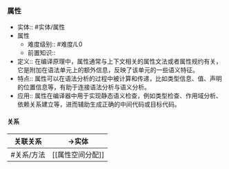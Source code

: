 ###  属性 
- 实体:: #实体/属性 
- 属性
	- 难度级别:: #难度/L0 
	- 前置知识::
- 定义:: 在编译原理中，属性通常与上下文相关的属性文法或者属性规约有关，它是附加在语法单元上的额外信息，反映了该单元的一些语义特征。
- 特点:: 属性可以在语法分析的过程中被计算和传递，比如类型信息、值、声明的位置信息等，有助于连接语法分析与语义分析。
- 应用::  属性在编译器中用于实现静态语义检查，例如类型检查、作用域分析、依赖关系建立等，进而辅助生成正确的中间代码或目标代码。
#### 关系
| 关联关系 | ->实体 |
| ---- | ---- |
| #关系/方法 | [[属性空间分配]] |